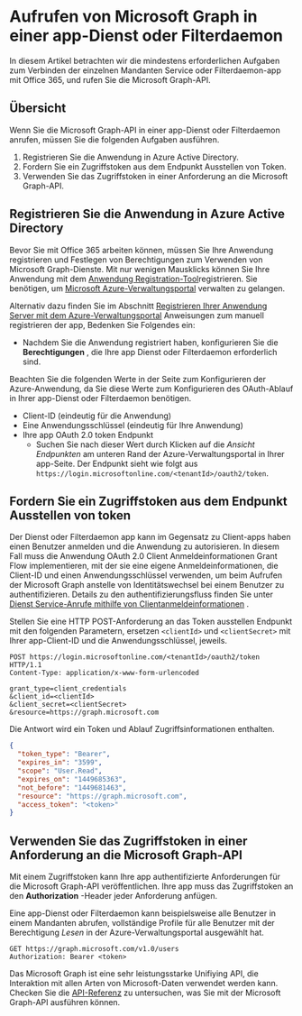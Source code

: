 # <a name="call-microsoft-graph-in-a-service-or-daemon-app"></a>Aufrufen von Microsoft Graph in einer app-Dienst oder Filterdaemon

In diesem Artikel betrachten wir die mindestens erforderlichen Aufgaben zum Verbinden der einzelnen Mandanten Service oder Filterdaemon-app mit Office 365, und rufen Sie die Microsoft Graph-API.

## <a name="overview"></a>Übersicht

Wenn Sie die Microsoft Graph-API in einer app-Dienst oder Filterdaemon anrufen, müssen Sie die folgenden Aufgaben ausführen.

1. Registrieren Sie die Anwendung in Azure Active Directory.
2. Fordern Sie ein Zugriffstoken aus dem Endpunkt Ausstellen von Token.
3. Verwenden Sie das Zugriffstoken in einer Anforderung an die Microsoft Graph-API.

## <a name="register-the-application-in-azure-active-directory"></a>Registrieren Sie die Anwendung in Azure Active Directory

Bevor Sie mit Office 365 arbeiten können, müssen Sie Ihre Anwendung registrieren und Festlegen von Berechtigungen zum Verwenden von Microsoft Graph-Dienste.
Mit nur wenigen Mausklicks können Sie Ihre Anwendung mit dem [Anwendung Registration-Tool](https://dev.office.com/app-registration)registrieren. Sie benötigen, um [Microsoft Azure-Verwaltungsportal](https://manage.windowsazure.com) verwalten zu gelangen.

Alternativ dazu finden Sie im Abschnitt [Registrieren Ihrer Anwendung Server mit dem Azure-Verwaltungsportal](https://msdn.microsoft.com/en-us/office/office365/HowTo/add-common-consent-manually#bk_RegisterServerApp) Anweisungen zum manuell registrieren der app, Bedenken Sie Folgendes ein:

* Nachdem Sie die Anwendung registriert haben, konfigurieren Sie die **Berechtigungen** , die Ihre app Dienst oder Filterdaemon erforderlich sind.

Beachten Sie die folgenden Werte in der Seite zum Konfigurieren der Azure-Anwendung, da Sie diese Werte zum Konfigurieren des OAuth-Ablauf in Ihrer app-Dienst oder Filterdaemon benötigen.

* Client-ID (eindeutig für die Anwendung)
* Eine Anwendungsschlüssel (eindeutig für Ihre Anwendung)
* Ihre app OAuth 2.0 token Endpunkt
  * Suchen Sie nach dieser Wert durch Klicken auf die *Ansicht Endpunkten* am unteren Rand der Azure-Verwaltungsportal in Ihrer app-Seite. Der Endpunkt sieht wie folgt aus `https://login.microsoftonline.com/<tenantId>/oauth2/token`.

## <a name="request-an-access-token-from-the-token-issuing-endpoint"></a>Fordern Sie ein Zugriffstoken aus dem Endpunkt Ausstellen von token

Der Dienst oder Filterdaemon app kann im Gegensatz zu Client-apps haben einen Benutzer anmelden und die Anwendung zu autorisieren. In diesem Fall muss die Anwendung OAuth 2.0 Client Anmeldeinformationen Grant Flow implementieren, mit der sie eine eigene Anmeldeinformationen, die Client-ID und einen Anwendungsschlüssel verwenden, um beim Aufrufen der Microsoft Graph anstelle von Identitätswechsel bei einem Benutzer zu authentifizieren. Details zu den authentifizierungsfluss finden Sie unter [Dienst Service-Anrufe mithilfe von Clientanmeldeinformationen](https://msdn.microsoft.com/en-us/library/azure/dn645543.aspx) .

Stellen Sie eine HTTP POST-Anforderung an das Token ausstellen Endpunkt mit den folgenden Parametern, ersetzen `<clientId>` und `<clientSecret>` mit Ihrer app-Client-ID und die Anwendungsschlüssel, jeweils.

```http
POST https://login.microsoftonline.com/<tenantId>/oauth2/token HTTP/1.1
Content-Type: application/x-www-form-urlencoded

grant_type=client_credentials
&client_id=<clientId>
&client_secret=<clientSecret>
&resource=https://graph.microsoft.com
```

Die Antwort wird ein Token und Ablauf Zugriffsinformationen enthalten.

```json
{ 
  "token_type": "Bearer",
  "expires_in": "3599",
  "scope": "User.Read",
  "expires_on": "1449685363",
  "not_before": "1449681463",
  "resource": "https://graph.microsoft.com",
  "access_token": "<token>"
}
```

## <a name="use-the-access-token-in-a-request-to-the-microsoft-graph-api"></a>Verwenden Sie das Zugriffstoken in einer Anforderung an die Microsoft Graph-API

Mit einem Zugriffstoken kann Ihre app authentifizierte Anforderungen für die Microsoft Graph-API veröffentlichen. Ihre app muss das Zugriffstoken an den **Authorization** -Header jeder Anforderung anfügen.

Eine app-Dienst oder Filterdaemon kann beispielsweise alle Benutzer in einem Mandanten abrufen, vollständige Profile für alle Benutzer mit der Berechtigung *Lesen* in der Azure-Verwaltungsportal ausgewählt hat. 

```http
GET https://graph.microsoft.com/v1.0/users
Authorization: Bearer <token>
```

Das Microsoft Graph ist eine sehr leistungsstarke Unifiying API, die Interaktion mit allen Arten von Microsoft-Daten verwendet werden kann. Checken Sie die [API-Referenz](http://graph.microsoft.io/docs/api-reference/v1.0) zu untersuchen, was Sie mit der Microsoft Graph-API ausführen können.

